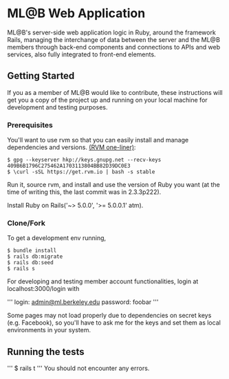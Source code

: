 # ML@B Web Application

ML@B's server-side web application logic in Ruby, around the framework Rails, managing the interchange of data between the server and the ML@B members through back-end components and connections to APIs and web services, also fully integrated to front-end elements.

## Getting Started

If you as a member of ML@B would like to contribute, these instructions will get you a copy of the project up and running on your local machine for development and testing purposes.

### Prerequisites

You'll want to use rvm so that you can easily install and manage dependencies and versions. [(RVM one-liner)](https://rvm.io):

```
$ gpg --keyserver hkp://keys.gnupg.net --recv-keys 409B6B1796C275462A1703113804BB82D39DC0E3
$ \curl -sSL https://get.rvm.io | bash -s stable
```

Run it, source rvm, and install and use the version of Ruby you want (at the time of writing this, the last commit was in 2.3.3p222).

Install Ruby on Rails('~> 5.0.0', '>= 5.0.0.1' atm).

### Clone/Fork

To get a development env running,

```
$ bundle install
$ rails db:migrate
$ rails db:seed
$ rails s
```

For developing and testing member account functionalities, login at localhost:3000/login with

'''
login: admin@ml.berkeley.edu
password: foobar
'''

Some pages may not load properly due to dependencies on secret keys (e.g. Facebook), so you'll have to ask me for the keys and set them as local environments in your system.

## Running the tests

'''
$ rails t
'''
You should not encounter any errors.
